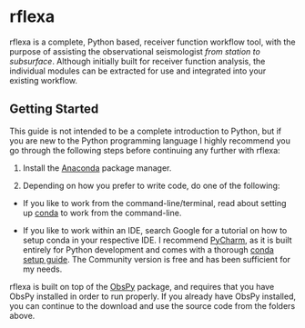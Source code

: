 # rflexa

rflexa is a complete, Python based, receiver function workflow tool,
with the purpose of assisting the observational seismologist *from
station to subsurface*. Although initially built for receiver function
analysis, the individual modules can be extracted for use and
integrated into your existing workflow.

## Getting Started
This guide is not intended to be a complete introduction to Python,
but if you are new to the Python programming language I highly
recommend you go through the following steps before continuing any
further with rflexa:

1. Install the [Anaconda](https://www.anaconda.com/distribution/) package manager.  

2. Depending on how you prefer to write code, do one of the following:  

* If you like to work from the command-line/terminal, read about setting
up
[conda](https://docs.conda.io/projects/conda/en/latest/user-guide/getting-started.html)
to work from the command-line.

* If you like to work within an IDE, search Google for a tutorial on how
to setup conda in your respective IDE. I recommend
[PyCharm](https://www.jetbrains.com/pycharm/download/#section=mac), as
it is built entirely for Python development and comes with a thorough
[conda setup
guide](https://www.jetbrains.com/help/pycharm/conda-support-creating-conda-virtual-environment.html). The
Community version is free and has been sufficient for my needs.

rflexa is built on top of the
[ObsPy](https://github.com/obspy/obspy/wiki/Installation-via-Anaconda)
package, and requires that you have ObsPy installed in order to run
properly. If you already have ObsPy installed, you can continue to the
download and use the source code from the folders above.

